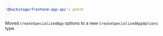 ```yaml
---
'@backstage/frontend-app-api': patch
---
```


Moved `createSpecializedApp` options to a new `CreateSpecializedAppOptions` type.
